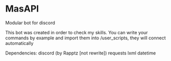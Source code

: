 # MasAPI
Modular bot for discord


This bot was created in order to check my skills.
You can write your commands by example and import them into /user_scripts, they will connect automatically

Dependencies:
  discord (by Rapptz [not rewrite])
  requests
  lxml
  datetime
